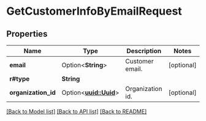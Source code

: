 # GetCustomerInfoByEmailRequest

## Properties

Name | Type | Description | Notes
------------ | ------------- | ------------- | -------------
**email** | Option<**String**> | Customer email. | [optional]
**r#type** | **String** |  | 
**organization_id** | Option<[**uuid::Uuid**](uuid::Uuid.md)> | Organization id. | [optional]

[[Back to Model list]](../README.md#documentation-for-models) [[Back to API list]](../README.md#documentation-for-api-endpoints) [[Back to README]](../README.md)


